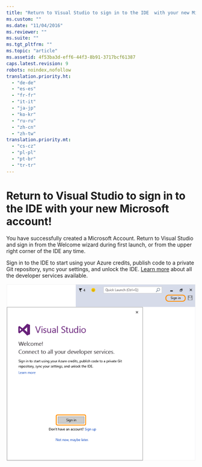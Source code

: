 ```yaml
---
title: "Return to Visual Studio to sign in to the IDE  with your new Microsoft account! | Microsoft Docs"
ms.custom: ""
ms.date: "11/04/2016"
ms.reviewer: ""
ms.suite: ""
ms.tgt_pltfrm: ""
ms.topic: "article"
ms.assetid: 4f53ba3d-eff6-44f3-8b91-3717bcf61387
caps.latest.revision: 9
robots: noindex,nofollow
translation.priority.ht: 
  - "de-de"
  - "es-es"
  - "fr-fr"
  - "it-it"
  - "ja-jp"
  - "ko-kr"
  - "ru-ru"
  - "zh-cn"
  - "zh-tw"
translation.priority.mt: 
  - "cs-cz"
  - "pl-pl"
  - "pt-br"
  - "tr-tr"
---
```

# Return to Visual Studio to sign in to the IDE  with your new Microsoft account!
You have successfully created a Microsoft Account. Return to Visual Studio and sign in from the Welcome wizard during first launch, or from the upper right corner of the IDE any time.  
  
 Sign in to the IDE to start using your Azure credits, publish code to a private Git repository, sync your settings, and unlock the IDE. [Learn more](../ide/signing-in-to-visual-studio.md) about all the developer services available.  
  
 ![New Account Confirmation](../misc/media/new-account-confirmation.png "New Account Confirmation")